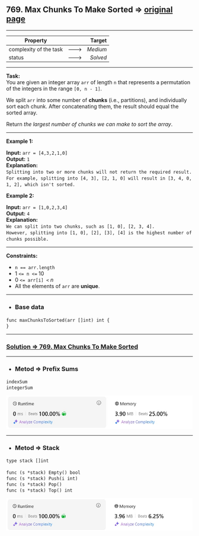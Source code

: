 ## 769. Max Chunks To Make Sorted => [original page](https://leetcode.com/problems/max-chunks-to-make-sorted/description/ "https://leetcode.com/problems/max-chunks-to-make-sorted/description/")

---
| Property               |      |   Target |              
|------------------------|:----:|---------:|
| complexity of the task | ---> | _Medium_ |
| status                 | ---> | _Solved_ |

---
**Task:**  
You are given an integer array `arr` of length `n` that represents a permutation of the integers in the range `[0, n - 1]`.

We split `arr` into some number of **chunks** (i.e., partitions), and individually sort each chunk. After concatenating them, the result should equal the sorted array.

Return _the largest number of chunks we can make to sort the array_.

---
**Example 1:**

**Input:** `arr = [4,3,2,1,0]`  
**Output:** `1`  
**Explanation:**  
`Splitting into two or more chunks will not return the required result.`  
`For example, splitting into [4, 3], [2, 1, 0] will result in [3, 4, 0, 1, 2], which isn't sorted.`  

**Example 2:**

**Input:** `arr = [1,0,2,3,4]`  
**Output:** `4`  
**Explanation:**  
`We can split into two chunks, such as [1, 0], [2, 3, 4].`  
`However, splitting into [1, 0], [2], [3], [4] is the highest number of chunks possible.`  

---
**Constraints:**

   * `n == arr.length`
   * $1$ `<= n <=` $10$
   * $0$ `<= arr[i] <` $n$
   * All the elements of `arr` are **unique**.
 
---
* ### Base data

```Golang
func maxChunksToSorted(arr []int) int {
}
```

---
### [Solution => 769. Max Chunks To Make Sorted](https://github.com/Ekvo/Leetcode-problems/blob/main/Leetcode-Problems-List/0769-Max-Chunks-To-Make-Sorted/leetcodesevensixnine.go "https://github.com/Ekvo/Leetcode-problems/blob/main/Leetcode-Problems-List/0769-Max-Chunks-To-Make-Sorted/leetcodesevensixnine.go")

---
* ### Metod => Prefix Sums
```Golang
indexSum
integerSum 
```

![submit](https://github.com/Ekvo/Leetcode-problems/blob/main/Leetcode-Problems-Submit-Screenshots/769_Max_Chunks_To_Make_Sorted_Prefix_Sum.jpg)

---
* ### Metod => Stack
```Golang
type stack []int

func (s *stack) Empty() bool
func (s *stack) Push(i int)
func (s *stack) Pop()
func (s *stack) Top() int
```

![submit](https://github.com/Ekvo/Leetcode-problems/blob/main/Leetcode-Problems-Submit-Screenshots/769_Max_Chunks_To_Make_Sorted_Stack.jpg)
